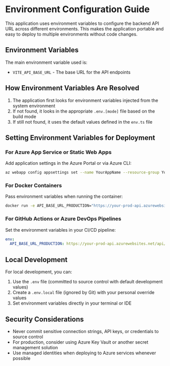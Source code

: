 # Environment Configuration Guide

This application uses environment variables to configure the backend API URL across different environments. This makes the application portable and easy to deploy to multiple environments without code changes.

## Environment Variables

The main environment variable used is:

- `VITE_API_BASE_URL` - The base URL for the API endpoints

## How Environment Variables Are Resolved

1. The application first looks for environment variables injected from the system environment
2. If not found, it looks in the appropriate `.env.[mode]` file based on the build mode
3. If still not found, it uses the default values defined in the `env.ts` file

## Setting Environment Variables for Deployment

### For Azure App Service or Static Web Apps

Add application settings in the Azure Portal or via Azure CLI:

```bash
az webapp config appsettings set --name YourAppName --resource-group YourResourceGroup --settings API_BASE_URL_PRODUCTION="https://your-prod-api.azurewebsites.net/api/products"
```

### For Docker Containers

Pass environment variables when running the container:

```bash
docker run -e API_BASE_URL_PRODUCTION="https://your-prod-api.azurewebsites.net/api/products" -p 8080:80 your-image-name
```

### For GitHub Actions or Azure DevOps Pipelines

Set the environment variables in your CI/CD pipeline:

```yaml
env:
  API_BASE_URL_PRODUCTION: https://your-prod-api.azurewebsites.net/api/products
```

## Local Development

For local development, you can:

1. Use the `.env` file (committed to source control with default development values)
2. Create a `.env.local` file (ignored by Git) with your personal override values
3. Set environment variables directly in your terminal or IDE

## Security Considerations

- Never commit sensitive connection strings, API keys, or credentials to source control
- For production, consider using Azure Key Vault or another secret management solution
- Use managed identities when deploying to Azure services whenever possible